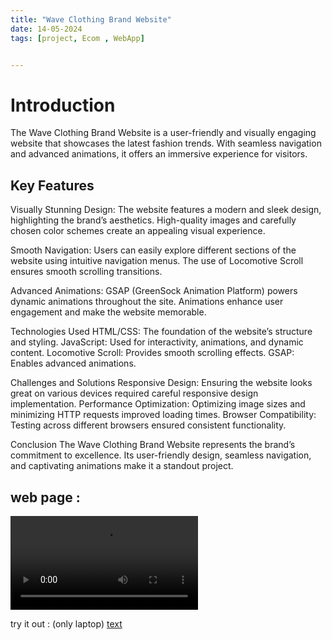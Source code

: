 ```yaml
---
title: "Wave Clothing Brand Website"
date: 14-05-2024
tags: [project, Ecom , WebApp]


---
```


# Introduction

The Wave Clothing Brand Website is a user-friendly and visually engaging website that showcases the latest fashion trends. With seamless navigation and advanced animations, it offers an immersive experience for visitors.

## Key Features

Visually Stunning Design:
The website features a modern and sleek design, highlighting the brand’s aesthetics.
High-quality images and carefully chosen color schemes create an appealing visual experience.

Smooth Navigation:
Users can easily explore different sections of the website using intuitive navigation menus.
The use of Locomotive Scroll ensures smooth scrolling transitions.

Advanced Animations:
GSAP (GreenSock Animation Platform) powers dynamic animations throughout the site.
Animations enhance user engagement and make the website memorable.

Technologies Used
HTML/CSS: The foundation of the website’s structure and styling.
JavaScript: Used for interactivity, animations, and dynamic content.
Locomotive Scroll: Provides smooth scrolling effects.
GSAP: Enables advanced animations.

Challenges and Solutions
Responsive Design: Ensuring the website looks great on various devices required careful responsive design implementation.
Performance Optimization: Optimizing image sizes and minimizing HTTP requests improved loading times.
Browser Compatibility: Testing across different browsers ensured consistent functionality.

Conclusion
The Wave Clothing Brand Website represents the brand’s commitment to excellence. Its user-friendly design, seamless navigation, and captivating animations make it a standout project.

## web page : 
<video controls src="[text](https://youtu.be/sg5oxiOxsDg)" title="Clothing site"></video>

try it out : (only laptop) [text](https://aditya0419.github.io/Wave-Clothing-Brand-Website-/main.html)